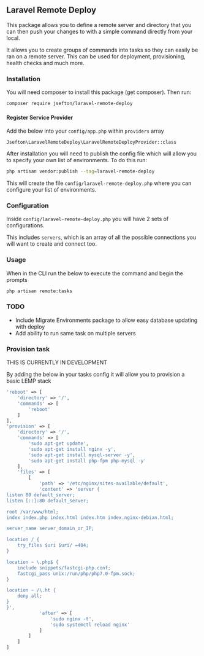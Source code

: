 ## Laravel Remote Deploy

This package allows you to define a remote server and directory that you can then push your changes to with a simple command directly from your local.

It allows you to create groups of commands into tasks so they can easily be ran on a remote server. This can be used for deployment, provisioning, health checks and much more.

### Installation

You will need composer to install this package (get composer). Then run:

```bash
composer require jsefton/laravel-remote-deploy
```

#### Register Service Provider

Add the below into your `config/app.php` within `providers` array

```
Jsefton\LaravelRemoteDeploy\LaravelRemoteDeployProvider::class
```

After installation you will need to publish the config file which will allow you to specify your own list of environments. To do this run:

```bash
php artisan vendor:publish --tag=laravel-remote-deploy
```

This will create the file `config/laravel-remote-deploy.php` where you can configure your list of environments.


### Configuration

Inside `config/laravel-remote-deploy.php` you will have 2 sets of configurations. 

This includes `servers`, which is an array of all the possible connections you will want to create and connect too.

### Usage

When in the CLI run the below to execute the command and begin the prompts

```bash
php artisan remote:tasks
```

### TODO
- Include Migrate Environments package to allow easy database updating with deploy
- Add ability to run same task on multiple servers


### Provision task

THIS IS CURRENTLY IN DEVELOPMENT

By adding the below in your tasks config it will allow you to provision a basic LEMP stack
```php
'reboot' => [
    'directory' => '/',
    'commands' => [
        'reboot'
    ]
],
'provision' => [
    'directory' => '/',
    'commands' => [
        'sudo apt-get update',
        'sudo apt-get install nginx -y',
        'sudo apt-get install mysql-server -y',
        'sudo apt-get install php-fpm php-mysql -y'
    ],
    'files' => [
        [
            'path' => '/etc/nginx/sites-available/default',
            'content' => 'server {
listen 80 default_server;
listen [::]:80 default_server;

root /var/www/html;
index index.php index.html index.htm index.nginx-debian.html;

server_name server_domain_or_IP;

location / {
    try_files $uri $uri/ =404;
}

location ~ \.php$ {
    include snippets/fastcgi-php.conf;
    fastcgi_pass unix:/run/php/php7.0-fpm.sock;
}

location ~ /\.ht {
    deny all;
}
}',
            'after' => [
                'sudo nginx -t',
                'sudo systemctl reload nginx'
            ]
        ]
    ]
]

```
